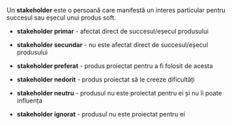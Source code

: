 Un **stakeholder** este o persoană care manifestă un interes particular pentru succesul sau eșecul unui produs soft.

- **stakeholder primar** - afectat direct de succesul/eșecul produsului
- **stakeholder secundar** - nu este afectat direct de succesul/eșecul produsului

- **stakeholder preferat** - produs proiectat pentru a fi folosit de acesta
- **stakeholder nedorit** - produs proiectat să le creeze dificultăți
- **stakeholder neutru** - produsul nu este proiectat pentru ei și nu îi poate influența
- **stakeholder ignorat** - produsul nu este proiectat pentru ei